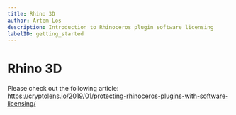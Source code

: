 ```yaml
---
title: Rhino 3D
author: Artem Los
description: Introduction to Rhinoceros plugin software licensing
labelID: getting_started
---
```


# Rhino 3D

Please check out the following article: https://cryptolens.io/2019/01/protecting-rhinoceros-plugins-with-software-licensing/